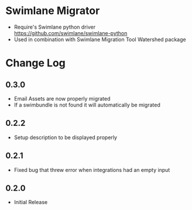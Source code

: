 # Swimlane Migrator
* Require's Swimlane python driver https://github.com/swimlane/swimlane-python
* Used in combination with Swimlane Migration Tool Watershed package

# Change Log

## 0.3.0
* Email Assets are now properly migrated
* If a swimbundle is not found it will automatically be migrated

## 0.2.2
* Setup description to be displayed properly

## 0.2.1
* Fixed bug that threw error when integrations had an empty input

## 0.2.0
* Initial Release